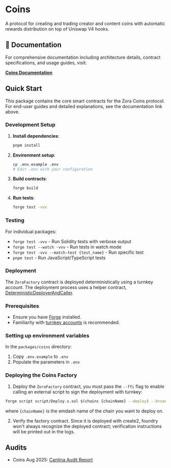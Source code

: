 # Coins

A protocol for creating and trading creator and content coins with automatic rewards distribution on top of Uniswap V4 hooks.

## 📖 Documentation

For comprehensive documentation including architecture details, contract specifications, and usage guides, visit:

**[Coins Documentation](https://docs.zora.co/docs/coins)**

## Quick Start

This package contains the core smart contracts for the Zora Coins protocol. For end-user guides and detailed explanations, see the documentation link above.

### Development Setup

1. **Install dependencies**:

   ```bash
   pnpm install
   ```

2. **Environment setup**:

   ```bash
   cp .env.example .env
   # Edit .env with your configuration
   ```

3. **Build contracts**:

   ```bash
   forge build
   ```

4. **Run tests**:
   ```bash
   forge test -vvv
   ```

### Testing

For individual packages:

- `forge test -vvv` - Run Solidity tests with verbose output
- `forge test --watch -vvv` - Run tests in watch mode
- `forge test -vvv --match-test {test_name}` - Run specific test
- `pnpm test` - Run JavaScript/TypeScript tests

### Deployment

The `ZoraFactory` contract is deployed deterministically using a turnkey account. The deployment process uses a helper contract, [DeterministicDeployerAndCaller](../../packages/shared-contracts/src/deployment/DeterministicDeployerAndCaller.sol).

### Prerequisites

- Ensure you have [Forge](https://book.getfoundry.sh/getting-started/installation) installed.
- Familiarity with [turnkey accounts](https://docs.turnkey.com/) is recommended.

### Setting up environment variables

In the `packages/coins` directory:

1. Copy `.env.example` to `.env`
2. Populate the parameters in `.env`

### Deploying the Coins Factory

1. Deploy the `ZoraFactory` contract, you must pass the `--ffi` flag to enable calling an external script to sign the deployment with turnkey:

```bash
forge script script/Deploy.s.sol $(chains {chainName} --deploy) --broadcast --verify --ffi
```

where `{chainName}` is the emdash name of the chain you want to deploy on.

2. Verify the factory contract. Since it is deployed with create2, foundry won't always recognize the deployed contract; verification instructions will be printed out in the logs.

## Audits

* Coins Aug 2025: [Cantina Audit Report](./audits/report-cantinacode-zora-0827.pdf)
